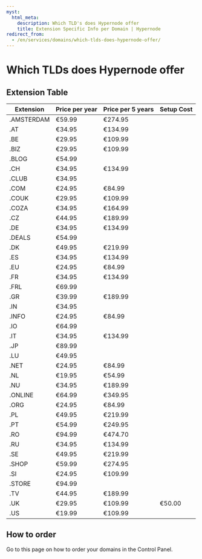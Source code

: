 ```yaml
---
myst:
  html_meta:
    description: Which TLD's does Hypernode offer
    title: Extension Specific Info per Domain | Hypernode
redirect_from:
  - /en/services/domains/which-tlds-does-hypernode-offer/
---
```


<!-- source: https://support.hypernode.com/en/services/domains/which-tlds-does-hypernode-offer/ -->

# Which TLDs does Hypernode offer

## Extension Table

| Extension  | Price per year | Price per 5 years | Setup Cost |
| ---------- | -------------- | ----------------- | ---------- |
| .AMSTERDAM | €59.99         | €274.95           |            |
| .AT        | €34.95         | €134.99           |            |
| .BE        | €29.95         | €109.99           |            |
| .BIZ       | €29.95         | €109.99           |            |
| .BLOG      | €54.99         |                   |            |
| .CH        | €34.95         | €134.99           |            |
| .CLUB      | €34.95         |                   |            |
| .COM       | €24.95         | €84.99            |            |
| .COUK      | €29.95         | €109.99           |            |
| .COZA      | €34.95         | €164.99           |            |
| .CZ        | €44.95         | €189.99           |            |
| .DE        | €34.95         | €134.99           |            |
| .DEALS     | €54.99         |                   |            |
| .DK        | €49.95         | €219.99           |            |
| .ES        | €34.95         | €134.99           |            |
| .EU        | €24.95         | €84.99            |            |
| .FR        | €34.95         | €134.99           |            |
| .FRL       | €69.99         |                   |            |
| .GR        | €39.99         | €189.99           |            |
| .IN        | €34.95         |                   |            |
| .INFO      | €24.95         | €84.99            |            |
| .IO        | €64.99         |                   |            |
| .IT        | €34.95         | €134.99           |            |
| .JP        | €89.99         |                   |            |
| .LU        | €49.95         |                   |            |
| .NET       | €24.95         | €84.99            |            |
| .NL        | €19.95         | €54.99            |            |
| .NU        | €34.95         | €189.99           |            |
| .ONLINE    | €64.99         | €349.95           |            |
| .ORG       | €24.95         | €84.99            |            |
| .PL        | €49.95         | €219.99           |            |
| .PT        | €54.99         | €249.95           |            |
| .RO        | €94.99         | €474.70           |            |
| .RU        | €34.95         | €134.99           |            |
| .SE        | €49.95         | €219.99           |            |
| .SHOP      | €59.99         | €274.95           |            |
| .SI        | €24.95         | €109.99           |            |
| .STORE     | €94.99         |                   |            |
| .TV        | €44.95         | €189.99           |            |
| .UK        | €29.95         | €109.99           | €50.00     |
| .US        | €19.99         | €109.99           |            |

## How to order

Go to this page on how to order your domains in the Control Panel.
